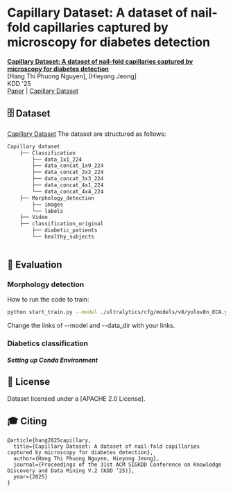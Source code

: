# Capillary Dataset: A dataset of nail-fold capillaries captured by microscopy for diabetes detection

[**Capillary Dataset: A dataset of nail-fold capillaries captured by microscopy for diabetes detection**](https://doi.org/10.1145/3711896.3737425)    
[Hang Thi Phuong Nguyen], [Hieyong Jeong]   
KDD '25              
[Paper](https://doi.org/10.1145/3711896.3737425) | [Capillary Dataset](https://huggingface.co/datasets/HanaNguyen/Capillary-Dataset)

## 🗄️ Dataset
[Capillary Dataset](https://huggingface.co/datasets/HanaNguyen/Capillary-Dataset)
The dataset are structured as follows:

```bash
Capillary dataset
    ├── Classification
        ├── data_1x1_224
        ├── data_concat_1x9_224
        ├── data_concat_2x2_224
        ├── data_concat_3x3_224
        ├── data_concat_4x1_224
        └── data_concat_4x4_224
    ├── Morphology_detection
        ├── images
        └── labels
    ├── Video
    ├── classification_original
        ├── diabetic_patients
        └── healthy_subjects
    
```
## 🧪 Evaluation
### Morphology detection
How to run the code to train:
```bash
python start_train.py --model ./ultralytics/cfg/models/v8/yolov8n_ECA.yaml --data_dir ./datasets/nailfold/data/data.yaml
```
Change the links of --model and --data_dir with your links.
### Diabetics classification

##### Setting up Conda Environment


## 📄 License

Dataset licensed under a [APACHE 2.0 License].

## 🎓 Citing 

```
@article{hang2025capillary,
  title={Capillary Dataset: A dataset of nail-fold capillaries captured by microscopy for diabetes detection},
  author={Hang Thi Phuong Nguyen, Hieyong Jeong},
  journal={Proceedings of the 31st ACM SIGKDD Conference on Knowledge Discovery and Data Mining V.2 (KDD ’25)},
  year={2025}
}
```